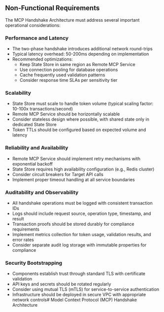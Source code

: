 ## Non-Functional Requirements

The MCP Handshake Architecture must address several important operational considerations:

### Performance and Latency

- The two-phase handshake introduces additional network round-trips
- Typical latency overhead: 50-200ms depending on implementation
- Recommended optimizations:
  - Keep State Store in same region as Remote MCP Service
  - Use connection pooling for database operations
  - Cache frequently used validation patterns
  - Consider response time SLAs per sensitivity tier

### Scalability

- State Store must scale to handle token volume (typical scaling factor: 10-100x transactions/second)
- Remote MCP Service should be horizontally scalable
- Consider stateless design where possible, with shared state only in dedicated State Store
- Token TTLs should be configured based on expected volume and latency

### Reliability and Availability

- Remote MCP Service should implement retry mechanisms with exponential backoff
- State Store requires high availability configuration (e.g., Redis cluster)
- Consider circuit breakers for Target API calls
- Implement proper timeout handling at all service boundaries

### Auditability and Observability

- All handshake operations must be logged with consistent transaction IDs
- Logs should include request source, operation type, timestamp, and result
- Transaction proofs should be stored durably for compliance requirements
- Implement metrics collection for token usage, validation results, and error rates
- Consider separate audit log storage with immutable properties for compliance

### Security Bootstrapping

- Components establish trust through standard TLS with certificate validation
- API keys and secrets should be rotated regularly
- Consider using mutual TLS (mTLS) for service-to-service authentication
- Infrastructure should be deployed in secure VPC with appropriate network controls# Model Context Protocol (MCP) Handshake Architecture
